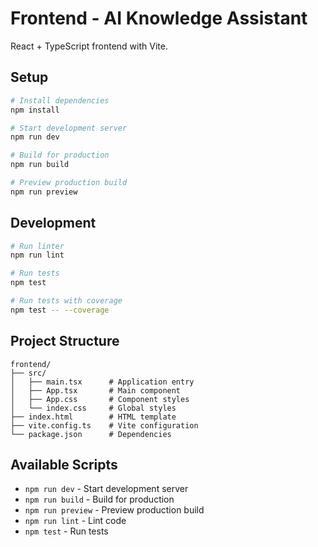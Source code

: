 # Frontend - AI Knowledge Assistant

React + TypeScript frontend with Vite.

## Setup

```bash
# Install dependencies
npm install

# Start development server
npm run dev

# Build for production
npm run build

# Preview production build
npm run preview
```

## Development

```bash
# Run linter
npm run lint

# Run tests
npm test

# Run tests with coverage
npm test -- --coverage
```

## Project Structure

```
frontend/
├── src/
│   ├── main.tsx      # Application entry
│   ├── App.tsx       # Main component
│   ├── App.css       # Component styles
│   └── index.css     # Global styles
├── index.html        # HTML template
├── vite.config.ts    # Vite configuration
└── package.json      # Dependencies
```

## Available Scripts

- `npm run dev` - Start development server
- `npm run build` - Build for production
- `npm run preview` - Preview production build
- `npm run lint` - Lint code
- `npm test` - Run tests

